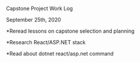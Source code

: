 Capstone Project Work Log

September 25th, 2020

*Reread lessons on capstone selection and planning

*Research React/ASP.NET stack

*Read about dotnet react/asp.net command  